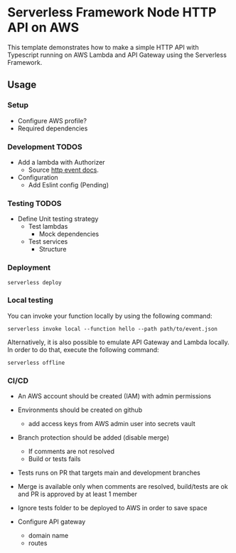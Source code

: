 # Serverless Framework Node HTTP API on AWS

This template demonstrates how to make a simple HTTP API with Typescript running on AWS Lambda and API Gateway using the Serverless Framework.

## Usage

### Setup

- Configure AWS profile?
- Required dependencies

### Development TODOS

- Add a lambda with Authorizer
  - Source [http event docs](https://www.serverless.com/framework/docs/providers/aws/events/apigateway/).
- Configuration
  - Add Eslint config (Pending)

### Testing TODOS

- Define Unit testing strategy
  - Test lambdas
    - Mock dependencies
  - Test services
    - Structure

### Deployment

`serverless deploy`

### Local testing

You can invoke your function locally by using the following command:

```
serverless invoke local --function hello --path path/to/event.json
```

Alternatively, it is also possible to emulate API Gateway and Lambda locally. In order to do that, execute the following command:

```
serverless offline
```

### CI/CD

- An AWS account should be created (IAM) with admin permissions
- Environments should be created on github
  - add access keys from AWS admin user into secrets vault
- Branch protection should be added (disable merge)
  - If comments are not resolved
  - Build or tests fails

- Tests runs on PR that targets main and development branches
- Merge is available only when comments are resolved, build/tests are ok and PR is approved by at least 1 member
- Ignore tests folder to be deployed to AWS in order to save space
- Configure API gateway
  - domain name
  - routes